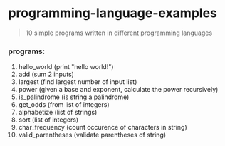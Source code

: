 # programming-language-examples
> 10 simple programs written in different programming languages

### programs:
1. hello_world (print "hello world!")
2. add (sum 2 inputs)
3. largest (find largest number of input list)
4. power (given a base and exponent, calculate the power recursively)
5. is_palindrome (is string a palindrome)
6. get_odds (from list of integers)
7. alphabetize (list of strings)
8. sort (list of integers)
9. char_frequency (count occurence of characters in string)
10. valid_parentheses (validate parentheses of string)
